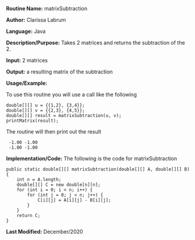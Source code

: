 **Routine Name:** matrixSubtraction  

**Author:** Clarissa Labrum

**Language:** Java

**Description/Purpose:** Takes 2 matrices and returns the subtraction of the 2.

**Input:** 2 matrices

**Output:** a resulting matrix of the subtraction

**Usage/Example:**

To use this routine you will use a call like the following

    double[][] u = {{1,2}, {3,4}};
    double[][] v = {{2,3}, {4,5}};
    double[][] result = matrixSubtraction(u, v);
    printMatrix(result);
    
The routine will then print out the result

     -1.00 -1.00
     -1.00 -1.00

**Implementation/Code:** The following is the code for matrixSubtraction

    public static double[][] matrixSubtraction(double[][] A, double[][] B) {
        int n = A.length;
        double[][] C = new double[n][n];
        for (int i = 0; i < n; i++) {
            for (int j = 0; j < n; j++) {
                C[i][j] = A[i][j] - B[i][j];
            }
        }
        return C;
    }

**Last Modified:** December/2020
